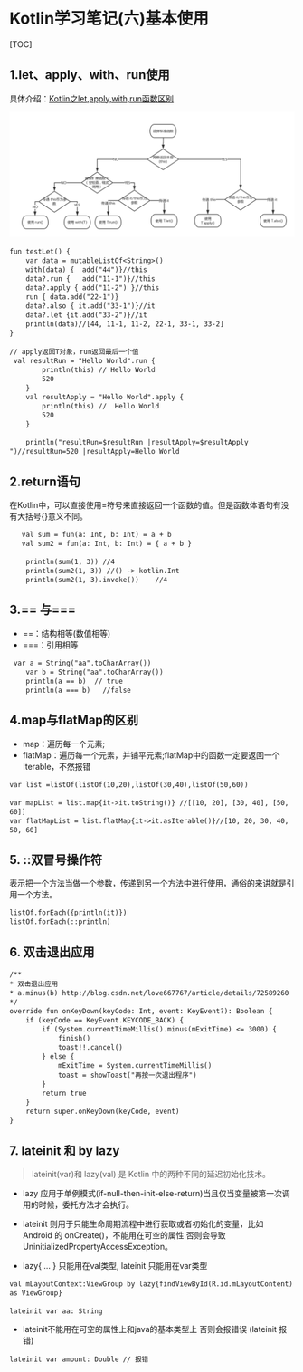 # Kotlin学习笔记(六)基本使用

[TOC]

## 1.let、apply、with、run使用
具体介绍：[Kotlin之let,apply,with,run函数区别](https://blog.csdn.net/guijiaoba/article/details/78975011)


![img](https://github.com/liuhea/DevNote/blob/master/Kotlin/res/kotlin-let_apply_run.png?raw=true)


```
fun testLet() {
    var data = mutableListOf<String>()
    with(data) {  add("44")}//this
    data?.run {   add("11-1")}//this 
    data?.apply { add("11-2") }//this
    run { data.add("22-1")}
    data?.also { it.add("33-1")}//it
    data?.let {it.add("33-2")}//it
    println(data)//[44, 11-1, 11-2, 22-1, 33-1, 33-2]
}

// apply返回T对象，run返回最后一个值
 val resultRun = "Hello World".run {
        println(this) // Hello World
        520
    }
    val resultApply = "Hello World".apply {
        println(this) //  Hello World
        520
    }

    println("resultRun=$resultRun |resultApply=$resultApply ")//resultRun=520 |resultApply=Hello World 
```

##  2.return语句
在Kotlin中，可以直接使用=符号来直接返回一个函数的值。但是函数体语句有没有大括号{}意义不同。
```
   val sum = fun(a: Int, b: Int) = a + b
   val sum2 = fun(a: Int, b: Int) = { a + b }

    println(sum(1, 3)) //4
    println(sum2(1, 3)) //() -> kotlin.Int
    println(sum2(1, 3).invoke())    //4
```
##  3.== 与===

- ==：结构相等(数值相等)
- ===：引用相等
```
 var a = String("aa".toCharArray())
    var b = String("aa".toCharArray())
    println(a == b)  // true
    println(a === b)   //false
```

## 4.map与flatMap的区别
- map：遍历每一个元素;
- flatMap：遍历每一个元素，并铺平元素;flatMap中的函数一定要返回一个Iterable，不然报错

```
var list =listOf(listOf(10,20),listOf(30,40),listOf(50,60))

var mapList = list.map{it->it.toString()} //[[10, 20], [30, 40], [50, 60]]
var flatMapList = list.flatMap{it->it.asIterable()}//[10, 20, 30, 40, 50, 60]

```
## 5. ::双冒号操作符

表示把一个方法当做一个参数，传递到另一个方法中进行使用，通俗的来讲就是引用一个方法。
```
listOf.forEach({println(it)})
listOf.forEach(::println) 
```
## 6. 双击退出应用

```
/**
* 双击退出应用
* a.minus(b) http://blog.csdn.net/love667767/article/details/72589260
*/
override fun onKeyDown(keyCode: Int, event: KeyEvent?): Boolean {
    if (keyCode == KeyEvent.KEYCODE_BACK) {
        if (System.currentTimeMillis().minus(mExitTime) <= 3000) {
            finish()
            toast!!.cancel()
        } else {
            mExitTime = System.currentTimeMillis()
            toast = showToast("再按一次退出程序")
        }
        return true
    }
    return super.onKeyDown(keyCode, event)
}
```

## 7. lateinit 和 by lazy

> lateinit(var)和 lazy(val) 是 Kotlin 中的两种不同的延迟初始化技术。

* lazy 应用于单例模式(if-null-then-init-else-return)当且仅当变量被第一次调用的时候，委托方法才会执行。
* lateinit 则用于只能生命周期流程中进行获取或者初始化的变量，比如 Android 的 onCreate()，不能用在可空的属性  否则会导致 UninitializedPropertyAccessException。

* lazy{  ...  } 只能用在val类型, lateinit 只能用在var类型


```
val mLayoutContext:ViewGroup by lazy{findViewById(R.id.mLayoutContent) as ViewGroup}

lateinit var aa: String
```
* lateinit不能用在可空的属性上和java的基本类型上  否则会报错误 (lateinit 报错) 


```
lateinit var amount: Double // 报错
```
